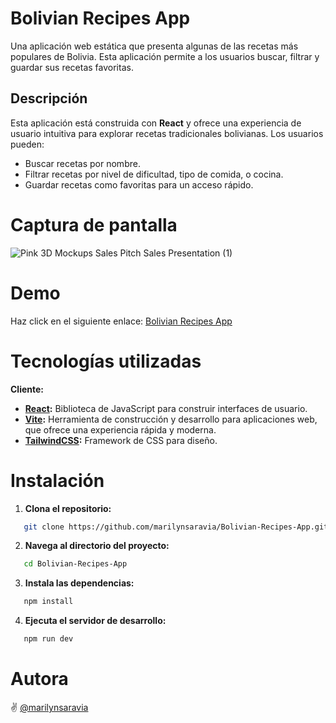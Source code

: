# Bolivian Recipes App

Una aplicación web estática que presenta algunas de las recetas más populares de Bolivia. Esta aplicación permite a los usuarios buscar, filtrar y guardar sus recetas favoritas.

## Descripción

Esta aplicación está construida con **React** y ofrece una experiencia de usuario intuitiva para explorar recetas tradicionales bolivianas. Los usuarios pueden:

- Buscar recetas por nombre.
- Filtrar recetas por nivel de dificultad, tipo de comida, o cocina.
- Guardar recetas como favoritas para un acceso rápido.
  
# Captura de pantalla

![Pink 3D Mockups Sales Pitch Sales Presentation (1)](https://github.com/user-attachments/assets/6b389d2c-34ae-48e1-b32a-d7ff3a66d059)

# Demo 
Haz click en el siguiente enlace: [Bolivian Recipes App](https://marilynsaravia.github.io/Bolivian-Recipes-App/)

# Tecnologías utilizadas

**Cliente:**
- **[React](https://react.dev/):** Biblioteca de JavaScript para construir interfaces de usuario.
- **[Vite](https://es.vitejs.dev/guide/):** Herramienta de construcción y desarrollo para aplicaciones web, que ofrece una experiencia rápida y moderna. 
- **[TailwindCSS](https://tailwindcss.com/docs/guides/vite):** Framework de CSS para diseño.

# Instalación 

1. **Clona el repositorio:**
```bash
   git clone https://github.com/marilynsaravia/Bolivian-Recipes-App.git
``` 
2. **Navega al directorio del proyecto:**   
```bash
   cd Bolivian-Recipes-App
```
3. **Instala las dependencias:**
```bash
   npm install
```
4. **Ejecuta el servidor de desarrollo:**
```bash
   npm run dev
```

# Autora
:v: [@marilynsaravia](https://github.com/marilynsaravia)
